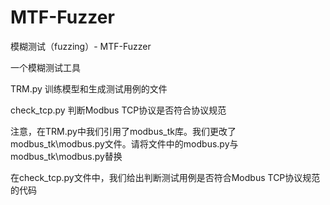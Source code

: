 # MTF-Fuzzer
模糊测试（fuzzing）- MTF-Fuzzer

一个模糊测试工具

TRM.py 训练模型和生成测试用例的文件

check_tcp.py 判断Modbus TCP协议是否符合协议规范

注意，在TRM.py中我们引用了modbus_tk库。我们更改了modbus_tk\modbus.py文件。请将文件中的modbus.py与modbus_tk\modbus.py替换

在check_tcp.py文件中，我们给出判断测试用例是否符合Modbus TCP协议规范的代码

